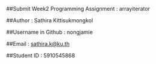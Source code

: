 ##Submit Week2 Programming Assignment : arrayiterator

##Author : Sathira Kittisukmongkol

##Username in Github : nongjamie

##Email : sathira.k@ku.th

##Student ID : 5910545868
